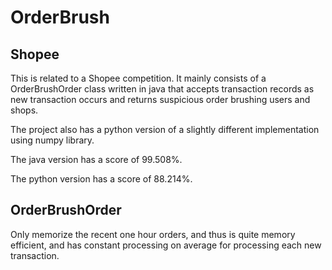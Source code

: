 # OrderBrush

## Shopee

This is related to a Shopee competition.
It mainly consists of a OrderBrushOrder class written in java
that accepts transaction records as new transaction occurs
and returns suspicious order brushing users and shops.

The project also has a python version of a slightly different
implementation using numpy library.

The java version has a score of 99.508%.

The python version has a score of 88.214%.

## OrderBrushOrder

Only memorize the recent one hour orders,
and thus is quite memory efficient,
and has constant processing on average for processing each
new transaction.
